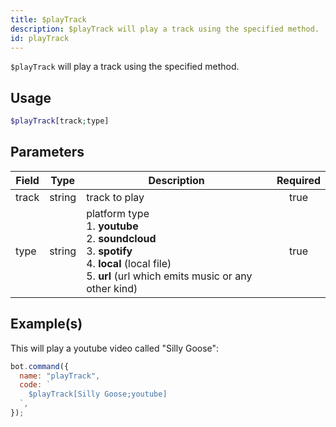 ```yaml
---
title: $playTrack
description: $playTrack will play a track using the specified method.
id: playTrack
---
```


`$playTrack` will play a track using the specified method.

## Usage

```php
$playTrack[track;type]
```

## Parameters

| Field | Type   | Description                                                                                                                                                                     | Required |
| ----- | ------ | ------------------------------------------------------------------------------------------------------------------------------------------------------------------------------- | :------: |
| track | string | track to play                                                                                                                                                                   |   true   |
| type  | string | platform type <br /> 1. **youtube** <br /> 2. **soundcloud** <br /> 3. **spotify** <br /> 4. **local** (local file) <br /> 5. **url** (url which emits music or any other kind) |   true   |

## Example(s)

This will play a youtube video called "Silly Goose":

```javascript
bot.command({
  name: "playTrack",
  code: `
    $playTrack[Silly Goose;youtube]
  `,
});
```
